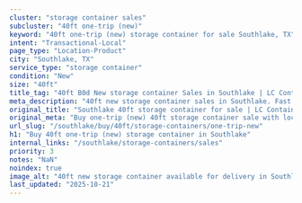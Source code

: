```yaml
---
cluster: "storage container sales"
subcluster: "40ft one-trip (new)"
keyword: "40ft one-trip (new) storage container for sale Southlake, TX"
intent: "Transactional-Local"
page_type: "Location-Product"
city: "Southlake, TX"
service_type: "storage container"
condition: "New"
size: "40ft"
title_tag: "40ft B0d New storage container Sales in Southlake | LC Container"
meta_description: "40ft new storage container sales in Southlake. Fast delivery, competitive pricing. Serving storage containers area. Quote ID: T8B. Call (214) 524-4168 for your free quote today."
original_title: "Southlake 40ft storage container for sale | LC Container"
original_meta: "Buy one-trip (new) 40ft storage container sale with local delivery in Southlake, TX. LC Container — local Since 2003. Request a fast quote today."
url_slug: "/southlake/buy/40ft/storage-containers/one-trip-new"
h1: "Buy 40ft one-trip (new) storage container in Southlake"
internal_links: "/southlake/storage-containers/sales"
priority: 3
notes: "NaN"
noindex: true
image_alt: "40ft new storage container available for delivery in Southlake"
last_updated: "2025-10-21"
---
```


<!-- TODO: Add unique city/inventory copy, images, and internal links here. -->
